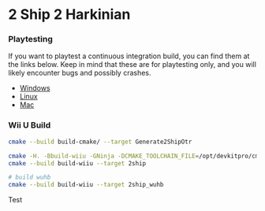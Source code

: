 # 2 Ship 2 Harkinian

### Playtesting
If you want to playtest a continuous integration build, you can find them at the links below. Keep in mind that these are for playtesting only, and you will likely encounter bugs and possibly crashes. 

* [Windows](https://nightly.link/HarbourMasters/2ship2harkinian/workflows/main/develop/2ship-windows.zip)
* [Linux](https://nightly.link/HarbourMasters/2ship2harkinian/workflows/main/develop/2ship-linux.zip)
* [Mac](https://nightly.link/HarbourMasters/2ship2harkinian/workflows/main/develop/2ship-mac.zip)

### Wii U Build
```bash
cmake --build build-cmake/ --target Generate2ShipOtr

cmake -H. -Bbuild-wiiu -GNinja -DCMAKE_TOOLCHAIN_FILE=/opt/devkitpro/cmake/WiiU.cmake -DCMAKE_BUILD_TYPE:STRING=RelWithDebInfo
cmake --build build-wiiu --target 2ship

# build wuhb
cmake --build build-wiiu --target 2ship_wuhb
```

Test